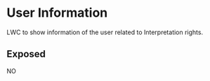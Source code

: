 # User Information

LWC to show information of the user related to Interpretation rights.

## Exposed

NO
